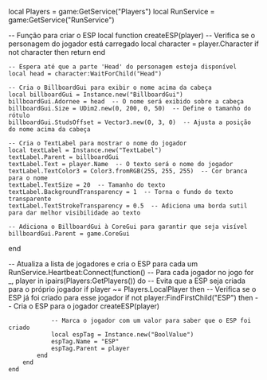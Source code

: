 local Players = game:GetService("Players")
local RunService = game:GetService("RunService")

-- Função para criar o ESP
local function createESP(player)
    -- Verifica se o personagem do jogador está carregado
    local character = player.Character
    if not character then return end

    -- Espera até que a parte 'Head' do personagem esteja disponível
    local head = character:WaitForChild("Head")

    -- Cria o BillboardGui para exibir o nome acima da cabeça
    local billboardGui = Instance.new("BillboardGui")
    billboardGui.Adornee = head  -- O nome será exibido sobre a cabeça
    billboardGui.Size = UDim2.new(0, 200, 0, 50)  -- Define o tamanho do rótulo
    billboardGui.StudsOffset = Vector3.new(0, 3, 0)  -- Ajusta a posição do nome acima da cabeça

    -- Cria o TextLabel para mostrar o nome do jogador
    local textLabel = Instance.new("TextLabel")
    textLabel.Parent = billboardGui
    textLabel.Text = player.Name  -- O texto será o nome do jogador
    textLabel.TextColor3 = Color3.fromRGB(255, 255, 255)  -- Cor branca para o nome
    textLabel.TextSize = 20  -- Tamanho do texto
    textLabel.BackgroundTransparency = 1  -- Torna o fundo do texto transparente
    textLabel.TextStrokeTransparency = 0.5  -- Adiciona uma borda sutil para dar melhor visibilidade ao texto

    -- Adiciona o BillboardGui à CoreGui para garantir que seja visível
    billboardGui.Parent = game.CoreGui
end

-- Atualiza a lista de jogadores e cria o ESP para cada um
RunService.Heartbeat:Connect(function()
    -- Para cada jogador no jogo
    for _, player in ipairs(Players:GetPlayers()) do
        -- Evita que a ESP seja criada para o próprio jogador
        if player ~= Players.LocalPlayer then
            -- Verifica se o ESP já foi criado para esse jogador
            if not player:FindFirstChild("ESP") then
                -- Cria o ESP para o jogador
                createESP(player)

                -- Marca o jogador com um valor para saber que o ESP foi criado
                local espTag = Instance.new("BoolValue")
                espTag.Name = "ESP"
                espTag.Parent = player
            end
        end
    end
